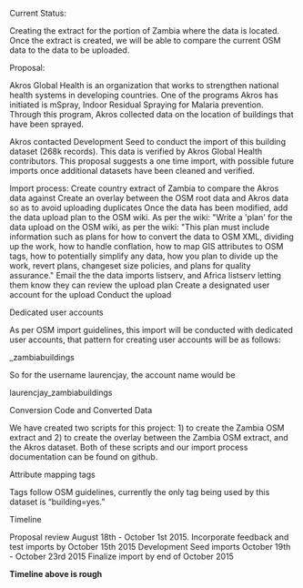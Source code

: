 Current Status:

Creating the extract for the portion of Zambia where the data is located. Once the extract is created, we will be able to compare the current OSM data to the data to be uploaded. 

Proposal: 



Akros Global Health is an organization that works to strengthen national health systems in developing countries. One of the programs Akros has initiated is mSpray, Indoor Residual Spraying for Malaria prevention. Through this program, Akros collected data on the location of buildings that have been sprayed. 

Akros contacted Development Seed to conduct the import of this building dataset (268k records). This data is verified by Akros Global Health contributors. This proposal suggests a one time import, with possible future imports once additional datasets have been cleaned and verified. 

Import process: 
Create country extract of Zambia to compare the Akros data against
Create an overlay between the OSM root data and Akros data so as to avoid uploading duplicates
Once the data has been modified, add the data upload plan to the OSM wiki. As per the wiki: "Write a 'plan' for the data upload on the OSM wiki, as per the wiki: "This plan must include information such as plans for how to convert the data to OSM XML, dividing up the work, how to handle conflation, how to map GIS attributes to OSM tags, how to potentially simplify any data, how you plan to divide up the work, revert plans, changeset size policies, and plans for quality assurance."
Email the the data imports listserv, and Africa listserv letting them know they can review the upload plan
Create a designated user account for the upload
Conduct the upload

Dedicated user accounts

As per OSM import guidelines, this import will be conducted with dedicated user accounts, that pattern for creating user accounts will be as follows:

<username>_zambiabuildings

So for the username laurencjay, the account name would be 

laurencjay_zambiabuildings

Conversion Code and Converted Data

We have created two scripts for this project: 1) to create the Zambia OSM extract and 2) to create the overlay between the Zambia OSM extract, and the Akros dataset. Both of these scripts and our import process documentation can be found on github.

Attribute mapping tags

Tags follow OSM guidelines, currently the only tag being used by this dataset is “building=yes.”

Timeline

Proposal review August 18th - October 1st 2015.
Incorporate feedback and test imports by October 15th 2015
Development Seed imports October 19th - October 23rd 2015
Finalize import by end of October 2015

**Timeline above is rough**
